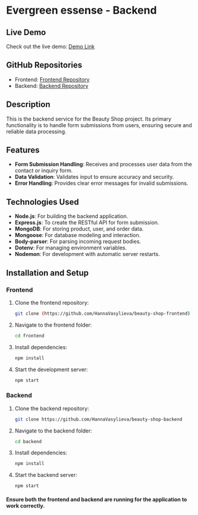# Evergreen essense - Backend

## Live Demo
Check out the live demo: [Demo Link](https://evergreen-essense.netlify.app/)

## GitHub Repositories
- Frontend: [Frontend Repository](https://github.com/HannaVasylieva/beauty-shop-frontend)
- Backend: [Backend Repository](https://github.com/HannaVasylieva/beauty-shop-backend)

## Description
This is the backend service for the Beauty Shop project. Its primary functionality is to handle form submissions from users, ensuring secure and reliable data processing.

## Features
- **Form Submission Handling**: Receives and processes user data from the contact or inquiry form.
- **Data Validation**: Validates input to ensure accuracy and security.
- **Error Handling**: Provides clear error messages for invalid submissions.

## Technologies Used
- **Node.js**: For building the backend application.
- **Express.js**: To create the RESTful API for form submission.
- **MongoDB**: For storing product, user, and order data.
- **Mongoose**: For database modeling and interaction.
- **Body-parser**: For parsing incoming request bodies.
- **Dotenv**: For managing environment variables.
- **Nodemon**: For development with automatic server restarts.

## Installation and Setup
### Frontend
1. Clone the frontend repository:  
   ```bash
   git clone (https://github.com/HannaVasylieva/beauty-shop-frontend)
2. Navigate to the frontend folder:
   ```bash
   cd frontend
3. Install dependencies:
    ```bash
    npm install
4. Start the development server:
    ```bash
    npm start
### Backend
1. Clone the backend repository:
    ```bash
    git clone https://github.com/HannaVasylieva/beauty-shop-backend
2. Navigate to the backend folder:
    ```bash
    cd backend
3. Install dependencies:
    ```bash
    npm install
4. Start the backend server:
    ```bash
    npm start
    
#### Ensure both the frontend and backend are running for the application to work correctly.

